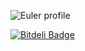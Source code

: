 ![Euler profile](http://projecteuler.net/profile/zhuzhuor.png)


[![Bitdeli Badge](https://d2weczhvl823v0.cloudfront.net/zhuzhuor/euler/trend.png)](https://bitdeli.com/free "Bitdeli Badge")

